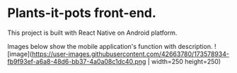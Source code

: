 # Plants-it-pots front-end.
This project is built with React Native on Android platform.

Images below show the mobile application's function with description.
![image](https://user-images.githubusercontent.com/42663780/173578934-fb9f93ef-a6a8-48d6-bb37-4a0a08c1dc40.png | width=250 height=250)

